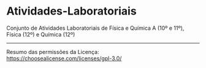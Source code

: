 # Atividades-Laboratoriais
 Conjunto de Atividades Laboratoriais de Física e Química A (10º e 11º), Física (12º) e Química (12º)

---
Resumo das permissões da Licença: https://choosealicense.com/licenses/gpl-3.0/
